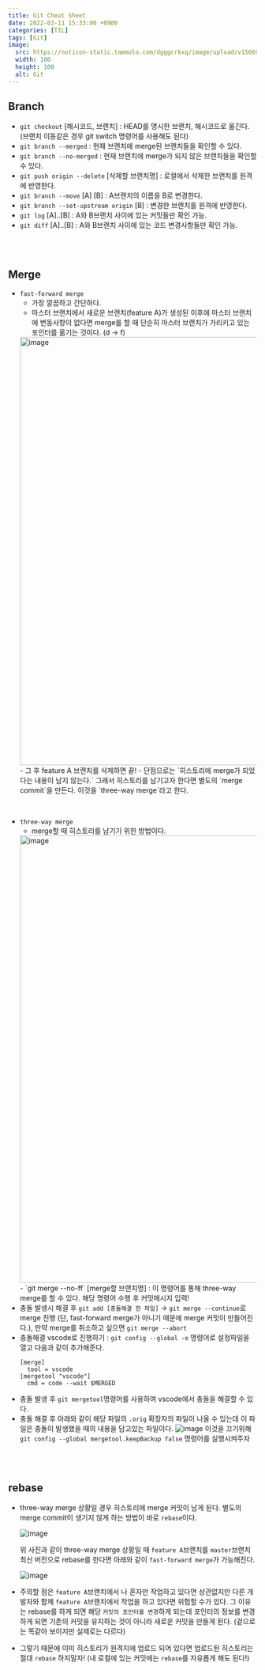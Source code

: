 ```yaml
---
title: Git Cheat Sheet
date: 2022-03-11 15:33:00 +0900
categories: [TIL]
tags: [Git]
image:
  src: https://noticon-static.tammolo.com/dgggcrkxq/image/upload/v1566913419/noticon/xf9bevlrgugi7xj6xkhp.png
  width: 100
  height: 100
  alt: Git
---
```



## Branch

- `git checkout` [해시코드, 브랜치] : HEAD를 명시한 브랜치, 해시코드로 옮긴다. (브랜치 이동같은 경우 git switch 명령어를 사용해도 된다)
- `git branch --merged` : 현재 브랜치에 merge된 브랜치들을 확인할 수 있다.
- `git branch --no-merged` : 현재 브랜치에 merge가 되지 않은 브랜치들을 확인할 수 있다.
- `git push origin --delete` [삭제할 브랜치명] : 로컬에서 삭제한 브랜치를 원격에 반영한다.
- `git branch --move` [A] [B] : A브랜치의 이름을 B로 변경한다.
- `git branch --set-upstream origin` [B] : 변경한 브랜치를 원격에 반영한다.
- `git log` [A]..[B] : A와 B브랜치 사이에 있는 커밋들만 확인 가능.
- `git diff` [A]..[B] : A와 B브랜치 사이에 있는 코드 변경사항들만 확인 가능.

</br>
</br>

## Merge

- `fast-forward merge`
  - 가장 깔끔하고 간단하다.
  - 마스터 브랜치에서 새로운 브랜치(feature A)가 생성된 이후에 마스터 브랜치에 변동사항이 없다면 merge를 할 때 단순히 마스터 브랜치가 가리키고 있는 포인터를 옮기는 것이다. (d -> f)
  <img width="866" alt="image" src="https://user-images.githubusercontent.com/52060742/157812052-9d6dd2cf-f447-44eb-a1ff-7e85de4a6d59.png">
  - 그 후 feature A 브랜치를 삭제하면 끝!
  - 단점으로는 `히스토리에 merge가 되었다는 내용이 남지 않는다.` 그래서 히스토리를 남기고자 한다면 별도의 `merge commit`을 만든다. 이것을 `three-way merge`라고 한다.

<br>

- `three-way merge`
  - merge할 때 히스토리를 남기기 위한 방법이다.
  <img width="905" alt="image" src="https://user-images.githubusercontent.com/52060742/157813545-26dff610-c04a-455d-a693-9dccef2e2088.png">
  - `git merge --no-ff` [merge할 브랜치명] : 이 명령어를 통해 three-way merge를 할 수 있다. 해당 명령어 수행 후 커밋메시지 입력! 
- 충돌 발생시 해결 후 `git add [충돌해결 한 파일]` -> `git merge --continue`로 merge 진행 (단, fast-forward merge가 아니기 때문에 merge 커밋이 만들어진다.), 만약 merge를 취소하고 싶으면 `git merge --abort`
- 충돌해결 vscode로 진행하기 : `git config --global -e` 명령어로 설정파일을 열고 다음과 같이 추가해준다.
  ```
  [merge]
    tool = vscode
  [mergetool "vscode"]
    cmd = code --wait $MERGED
  ```
- 충돌 발생 후 `git mergetool`명령어를 사용하여 vscode에서 충돌을 해결할 수 있다.
- 충돌 해결 후 아래와 같이 해당 파일의 `.orig` 확장자의 파일이 나올 수 있는데 이 파일은 충돌이 발생했을 때의 내용을 담고있는 파일이다.
  ![image](https://user-images.githubusercontent.com/52060742/158166747-ee985641-29d6-421b-bd73-22586c2b486e.png)
  이것을 끄기위해 `git config --global mergetool.keepBackup false` 명령어를 실행시켜주자

<br>
<br>

## rebase

- three-way merge 상황일 경우 히스토리에 merge 커밋이 남게 된다. 별도의 merge commit이 생기지 않게 하는 방법이 바로 `rebase`이다.

  ![image](https://user-images.githubusercontent.com/52060742/158369984-08870872-0607-4629-ae4e-e95a8b082a86.png)

  위 사진과 같이 three-way merge 상황일 때 `feature A`브랜치를 `master`브랜치 최신 버전으로 rebase를 한다면 아래와 같이 `fast-forward merge`가 가능해진다.

  ![image](https://user-images.githubusercontent.com/52060742/158370283-37303a25-e09b-46d1-84a4-fd4cfa628e46.png)
- 주의할 점은 `feature A`브랜치에서 나 혼자만 작업하고 있다면 상관없지만 다른 개발자와 함께 `feature A`브랜치에서 작업을 하고 있다면 위험할 수가 있다. 그 이유는 rebase를 하게 되면 해당 `커밋의 포인터를 변경`하게 되는데 포인터의 정보를 변경하게 되면 기존의 커밋을 유지하는 것이 아니라 새로운 커밋을 만들게 된다. (겉으로는 똑같아 보이지만 실제로는 다르다)
- 그렇기 때문에 이미 히스토리가 원격지에 업로드 되어 있다면 업로드된 히스토리는 절대 `rebase` 하지말자! (내 로컬에 있는 커밋에는 `rebase`를 자유롭게 해도 된다!)